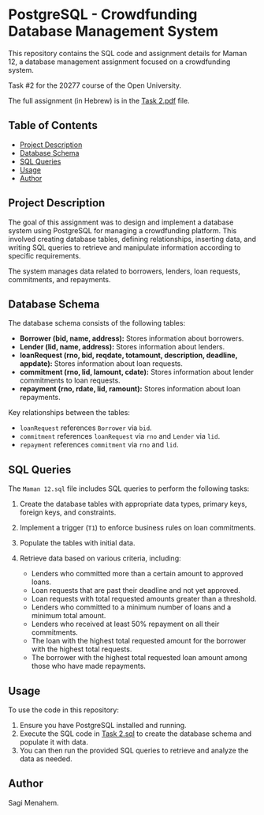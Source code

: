 # PostgreSQL - Crowdfunding Database Management System

This repository contains the SQL code and assignment details for Maman 12, a database management assignment focused on a crowdfunding system.

Task #2 for the 20277 course of the Open University.

The full assignment (in Hebrew) is in the [Task 2.pdf](Task%202.pdf) file.

## Table of Contents

* [Project Description](#project-description)
* [Database Schema](#database-schema)
* [SQL Queries](#sql-queries)
* [Usage](#usage)
* [Author](#author)

## Project Description

The goal of this assignment was to design and implement a database system using PostgreSQL for managing a crowdfunding platform. This involved creating database tables, defining relationships, inserting data, and writing SQL queries to retrieve and manipulate information according to specific requirements.

The system manages data related to borrowers, lenders, loan requests, commitments, and repayments.

## Database Schema

The database schema consists of the following tables:

* **Borrower (bid, name, address):** Stores information about borrowers.
* **Lender (lid, name, address):** Stores information about lenders.
* **loanRequest (rno, bid, reqdate, totamount, description, deadline, appdate):** Stores information about loan requests.
* **commitment (rno, lid, lamount, cdate):** Stores information about lender commitments to loan requests.
* **repayment (rno, rdate, lid, ramount):** Stores information about loan repayments.

Key relationships between the tables:

* `loanRequest` references `Borrower` via `bid`.
* `commitment` references `loanRequest` via `rno` and `Lender` via `lid`.
* `repayment` references `commitment` via `rno` and `lid`.

## SQL Queries

The `Maman 12.sql` file includes SQL queries to perform the following tasks:

1.  Create the database tables with appropriate data types, primary keys, foreign keys, and constraints.
2.  Implement a trigger (`T1`) to enforce business rules on loan commitments.
3.  Populate the tables with initial data.
4.  Retrieve data based on various criteria, including:

    * Lenders who committed more than a certain amount to approved loans.
    * Loan requests that are past their deadline and not yet approved.
    * Loan requests with total requested amounts greater than a threshold.
    * Lenders who committed to a minimum number of loans and a minimum total amount.
    * Lenders who received at least 50% repayment on all their commitments.
    * The loan with the highest total requested amount for the borrower with the highest total requests.
    * The borrower with the highest total requested loan amount among those who have made repayments.

## Usage

To use the code in this repository:

1.  Ensure you have PostgreSQL installed and running.
2.  Execute the SQL code in [Task 2.sql](Task%202.sql) to create the database schema and populate it with data.
3.  You can then run the provided SQL queries to retrieve and analyze the data as needed.

## Author

Sagi Menahem.
